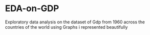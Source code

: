 # EDA-on-GDP
Exploratory data analysis on the dataset of Gdp from 1960 across the countries of the world using Graphs i represented beautifully
